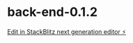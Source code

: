 # back-end-0.1.2

[Edit in StackBlitz next generation editor ⚡️](https://stackblitz.com/~/github.com/TommoHCIO/back-end-0.1.2)